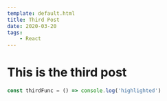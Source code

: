 ```yaml
---
template: default.html
title: Third Post
date: 2020-03-20
tags:
    - React
---
```


# This is the third post

```javascript
const thirdFunc = () => console.log('highlighted')
```